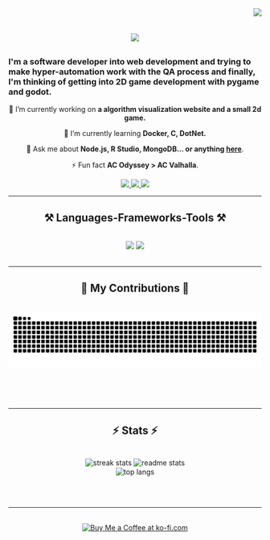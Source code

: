 <img align="right" src="https://visitor-badge.laobi.icu/badge?page_id=Pathum312.Pathum312" />

<h1 align="center">
    <img src="https://readme-typing-svg.herokuapp.com/?font=Righteous&size=35&center=true&vCenter=true&width=500&height=70&duration=4000&lines=Hi+There!+👋;+I'm+Pathum+Senanayake!;" />
</h1>

<h3>I'm a software developer into web development and trying to make hyper-automation work with the QA process and finally, I'm thinking of getting into 2D game development with pygame and godot.</h3>

<div align="center">
 
 🔭 I’m currently working on **a algorithm visualization website and a small 2d game.**
 
 🌱 I’m currently learning **Docker, C, DotNet.**

💬 Ask me about **Node.js, R Studio, MongoDB... or anything [here](https://github.com/Pathum312/Pathum312/issues)**.

⚡ Fun fact **AC Odyssey > AC Valhalla**.

 </div>

 <div align="center"> 
  <a href="mailto:pathumsenanayake@proton.me">
    <img src="https://img.shields.io/badge/ProtonMail-333333?style=for-the-badge&logo=protonmail&logoColor=aqua" />
  </a>
  <a href="https://linkedin.com/in/pathum-senanayake" target="_blank">
    <img src="https://img.shields.io/badge/LinkedIn-0077B5?style=for-the-badge&logo=linkedin&logoColor=white" target="_blank" />
  </a>
  <a href="https://pinkz.blog/" target="_blank">
     <img src="https://img.shields.io/badge/Portfolio-E6559D?style=for-the-badge&logo=google-chrome&logoColor=white" target="_blank" />
  </a>
</div>

 <hr/>
 
<h2 align="center">⚒️ Languages-Frameworks-Tools ⚒️</h2>
<br/>
<div align="center">
    <img src="https://skillicons.dev/icons?i=prisma,sequelize,mongodb,firebase,nextjs,nuxtjs,react,expressjs,nodejs,javascript,css,html" />
    <img src="https://skillicons.dev/icons?i=python,java,r,mysql,typescript,php,laravel,svelte,angular,tailwind,selenium,jest,figma,postman,git" /><br>
</div>

<br/>
<hr/>

<div align="center">
  <h2>🐍 My Contributions 🐍</h2>
  <br>
  <img alt="snake eating my contributions" src="https://raw.githubusercontent.com/Pathum312/Pathum312/output/github-contribution-grid-snake.svg" />
  
  <br/><br/><br/>
</div>

<hr/>

<h2 align="center">⚡ Stats ⚡</h2>
<br>
<div align=center>
  <img width=390 src="https://github-readme-streak-stats.herokuapp.com/?user=pathum312&" alt="streak stats"/>
  <img width=390 src="https://github-readme-stats.vercel.app/api?username=pathum312&show_icons=true&locale=en" alt="readme stats" />
  <br/>
  <img width=325 align="center" src="https://github-readme-stats.vercel.app/api/top-langs?username=pathum312&show_icons=true&locale=en&layout=compact" alt="top langs" />
</div>

<br/><br/>

<hr/>

<br/>

<div align="center">
<a href='https://www.buymeacoffee.com/pathum312' target='_blank'><img height='64' style='border:0px;height:64px;' src='https://storage.ko-fi.com/cdn/kofi1.png?v=3' border='0' alt='Buy Me a Coffee at ko-fi.com' /></a>
</div>

<br/>
